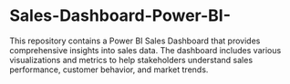 # Sales-Dashboard-Power-BI-
This repository contains a Power BI Sales Dashboard that provides comprehensive insights into sales data. The dashboard includes various visualizations and metrics to help stakeholders understand sales performance, customer behavior, and market trends.
